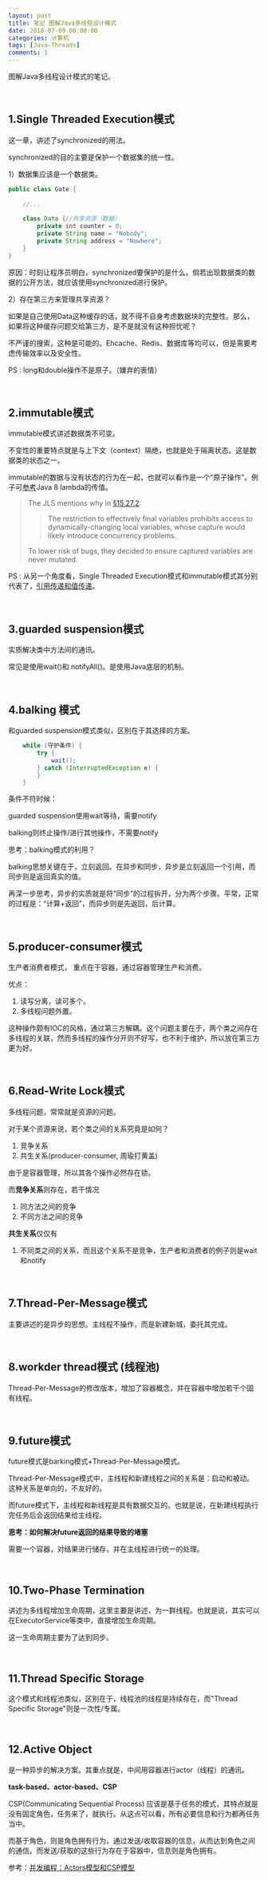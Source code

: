 ```yaml
---
layout: post
title: 笔记 图解Java多线程设计模式
date: 2018-07-09 00:00:00
categories: 计算机
tags: [Java-Threads]
comments: 1
---
```




图解Java多线程设计模式的笔记。

<br>

## 1.Single Threaded Execution模式

这一章，讲述了synchronized的用法。

synchronized的目的主要是保护一个数据集的统一性。



1）数据集应该是一个数据类。

```java
public class Gate {
    
    //...
    
    class Data {//共享资源（数据）
        private int counter = 0;
        private String name = "Nobody";
        private String address = "Nowhere";
    }
}
```

原因：时刻让程序员明白，synchronized要保护的是什么。倘若出现数据类的数据的公开方法，就应该使用synchronized进行保护。



2）存在第三方来管理共享资源？

如果是自己使用Data这种缓存的话，就不得不自身考虑数据块的完整性。那么，如果将这种缓存问题交给第三方，是不是就没有这种担忧呢？

不严谨的搜索，这种是可能的。Ehcache、Redis、数据库等均可以，但是需要考虑传输效率以及安全性。



PS : long和double操作不是原子。（嫌弃的表情）


<br>

## 2.immutable模式

immutable模式讲述数据类不可变。

不变性的重要特点就是与上下文（context）隔绝，也就是处于隔离状态。这是数据类的状态之一。

immutable的数据与没有状态的行为在一起，也就可以看作是一个“原子操作”。例子可[参考](https://stackoverflow.com/a/50341404/4883754)Java 8 lambda的传值。

> The JLS mentions why in [§15.27.2](https://docs.oracle.com/javase/specs/jls/se10/html/jls-15.html#jls-15.27.2):
>
> > The restriction to effectively final variables prohibits access to dynamically-changing local variables, whose capture would likely introduce concurrency problems.
>
> To lower risk of bugs, they decided to ensure captured variables are never mutated.





PS : 从另一个角度看，Single Threaded Execution模式和immutable模式其分别代表了，[引用传递和值传递](/%E5%80%BC%E4%BC%A0%E9%80%92%E5%92%8C%E5%BC%95%E7%94%A8%E4%BC%A0%E9%80%92)。

<br>

## 3.guarded suspension模式

实质解决类中方法间的通讯。

常见是使用wait()和 notifyAll()。是使用Java底层的机制。

<br>

## 4.balking 模式

和guarded suspension模式类似，区别在于其选择的方案。

```java
    while (守护条件) {
        try {
            wait();
        } catch (InterruptedException e) {
        }
    }
```


条件不符时候：

guarded suspension使用wait等待，需要notify

balking则终止操作/进行其他操作，不需要notify



思考：balking模式的利用？

balking思想关键在于，立刻返回。在异步和同步，异步是立刻返回一个引用，而同步则是返回真实的值。

再深一步思考，异步的实质就是将“同步”的过程拆开，分为两个步骤。平常，正常的过程是：“计算+返回”，而异步则是先返回，后计算。

<br>

## 5.producer-consumer模式

生产者消费者模式， 重点在于容器，通过容器管理生产和消费。

优点：

1. 读写分离，读可多个。
2. 多线程问题外置。



这种操作颇有IOC的风格，通过第三方解耦。这个问题主要在于，两个类之间存在多线程的关联，然而多线程的操作分开则不好写，也不利于维护，所以放在第三方更为好。

<br>

## 6.Read-Write Lock模式



多线程问题，常常就是资源的问题。

对于某个资源来说，若个类之间的关系究竟是如何？

1. 竞争关系
2. 共生关系(producer-consumer, 周瑜打黄盖)



由于是容器管理，所以其各个操作必然存在锁。

而**竞争关系**则存在，若干情况

1. 同方法之间的竞争
2. 不同方法之间的竞争



**共生关系**仅仅有

1. 不同类之间的关系，而且这个关系不是竞争，生产者和消费者的例子则是wait和notify





<br>

## 7.Thread-Per-Message模式



主要讲述的是异步的思想。主线程不操作，而是新建新城，委托其完成。

<br>

## 8.workder thread模式 (线程池)

Thread-Per-Message的修改版本，增加了容器概念，并在容器中增加若干个固有线程。

<br>

## 9.future模式

future模式是barking模式+Thread-Per-Message模式。

Thread-Per-Message模式中，主线程和新建线程之间的关系是：启动和被动。这种关系是单向的，不友好的。

而future模式下，主线程和新线程是具有数据交互的。也就是说，在新建线程执行完任务后会返回结果给主线程。



 **思考：如何解决future返回的结果导致的堵塞**

需要一个容器，对结果进行储存，并在主线程进行统一的处理。



<br>

## 10.Two-Phase Termination



讲述为多线程增加生命周期，这里主要是讲述，为一群线程。也就是说，其实可以在ExecutorService等类中，直接增加生命周期。

这一生命周期主要为了达到同步。

<br>

## 11.Thread Specific Storage

这个模式和线程池类似，区别在于，线程池的线程是持续存在，而"Thread Specific Storage"则是一次性/专属。

<br>

## 12.Active Object

是一种异步的解决方案。其重点就是，中间用容器进行actor（线程）的通讯。





 **task-based、actor-based、CSP**

CSP(Communicating Sequential Process) 应该是基于任务的模式，其特点就是没有固定角色，任务来了，就执行。从这点可以看，所有必要信息和行为都再任务当中。

而基于角色，则是角色拥有行为，通过发送/收取容器的信息，从而达到角色之间的通信。而发送/获取的这些行为存在于容器中，信息则是角色拥有。

参考：[并发编程：Actors模型和CSP模型](http://www.importnew.com/24226.html)

